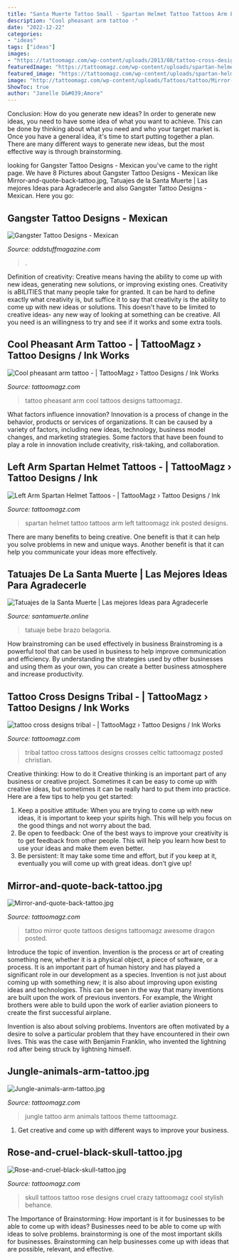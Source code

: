 ```yaml
---
title: "Santa Muerte Tattoo Small - Spartan Helmet Tattoo Tattoos Arm Left Tattoomagz Ink Posted Designs"
description: "Cool pheasant arm tattoo -"
date: "2022-12-22"
categories:
- "ideas"
tags: ["ideas"]
images:
- "https://tattoomagz.com/wp-content/uploads/2013/08/tattoo-cross-designs-tribal.jpg"
featuredImage: "https://tattoomagz.com/wp-content/uploads/spartan-helmet-tattoo-spartan-helmet-tattoos-tattoo-gallery-ink-trails-tattoo-forum-33613.jpg"
featured_image: "https://tattoomagz.com/wp-content/uploads/spartan-helmet-tattoo-spartan-helmet-tattoos-tattoo-gallery-ink-trails-tattoo-forum-33613.jpg"
image: "http://tattoomagz.com/wp-content/uploads/Tattoos/tattoo/Mirror-and-quote-back-tattoo.jpg"
ShowToc: true
author: "Janelle D&#039;Amore"
---
```



Conclusion: How do you generate new ideas?
In order to generate new ideas, you need to have some idea of what you want to achieve. This can be done by thinking about what you need and who your target market is. Once you have a general idea, it's time to start putting together a plan. There are many different ways to generate new ideas, but the most effective way is through brainstorming.

	

		
looking for Gangster Tattoo Designs - Mexican you've came to the right page. We have 8 Pictures about Gangster Tattoo Designs - Mexican like Mirror-and-quote-back-tattoo.jpg, Tatuajes de la Santa Muerte | Las mejores Ideas para Agradecerle and also Gangster Tattoo Designs - Mexican. Here you go:
		
    
## Gangster Tattoo Designs - Mexican

<img loading=lazy src="https://oddstuffmagazine.com/wp-content/uploads/2013/09/Mexican-tattoo-designs-12-610x631.jpg" onerror="this.onerror=null;this.src='https://tse3.mm.bing.net/th?id=OIP.__0WdufIpZmj_BKEsnoVXwHaHq&amp;pid=15.1';" alt="Gangster Tattoo Designs - Mexican">

_Source: oddstuffmagazine.com_

>. 

	

Definition of creativity: Creative means having the ability to come up with new ideas, generating new solutions, or improving existing ones.
Creativity is aBILITIES that many people take for granted. It can be hard to define exactly what creativity is, but suffice it to say that creativity is the ability to come up with new ideas or solutions. This doesn't have to be limited to creative ideas- any new way of looking at something can be creative. All you need is an willingness to try and see if it works and some extra tools.

    
## Cool Pheasant Arm Tattoo - | TattooMagz › Tattoo Designs / Ink Works

<img loading=lazy src="https://tattoomagz.com/wp-content/uploads/Cool-pheasant-arm-tattoo.jpg" onerror="this.onerror=null;this.src='https://tse1.mm.bing.net/th?id=OIP.2A_ihcSvVKLy1VLILYJjHQHaJ4&amp;pid=15.1';" alt="Cool pheasant arm tattoo - | TattooMagz › Tattoo Designs / Ink Works">

_Source: tattoomagz.com_

>tattoo pheasant arm cool tattoos designs tattoomagz. 

	

What factors influence innovation?
Innovation is a process of change in the behavior, products or services of organizations. It can be caused by a variety of factors, including new ideas, technology, business model changes, and marketing strategies.
Some factors that have been found to play a role in innovation include creativity, risk-taking, and collaboration.

    
## Left Arm Spartan Helmet Tattoos - | TattooMagz › Tattoo Designs / Ink

<img loading=lazy src="https://tattoomagz.com/wp-content/uploads/spartan-helmet-tattoo-spartan-helmet-tattoos-tattoo-gallery-ink-trails-tattoo-forum-33613.jpg" onerror="this.onerror=null;this.src='https://tse1.mm.bing.net/th?id=OIP.Hdjm5sbp7Fnr6uTH1oM-YQHaJ4&amp;pid=15.1';" alt="Left Arm Spartan Helmet Tattoos - | TattooMagz › Tattoo Designs / Ink">

_Source: tattoomagz.com_

>spartan helmet tattoo tattoos arm left tattoomagz ink posted designs. 

	

There are many benefits to being creative. One benefit is that it can help you solve problems in new and unique ways. Another benefit is that it can help you communicate your ideas more effectively.

    
## Tatuajes De La Santa Muerte | Las Mejores Ideas Para Agradecerle

<img loading=lazy src="https://santamuerte.online/wp-content/uploads/2018/11/tatuajes-de-la-santa-muerte-a-color.jpg" onerror="this.onerror=null;this.src='https://tse2.mm.bing.net/th?id=OIP.-2JzQ1BuvFqtOy29S8b7CQHaKK&amp;pid=15.1';" alt="Tatuajes de la Santa Muerte | Las mejores Ideas para Agradecerle">

_Source: santamuerte.online_

>tatuaje bebe brazo belagoria. 

	

How brainstroming can be used effectively in business
Brainstroming is a powerful tool that can be used in business to help improve communication and efficiency. By understanding the strategies used by other businesses and using them as your own, you can create a better business atmosphere and increase productivity.

    
## Tattoo Cross Designs Tribal - | TattooMagz › Tattoo Designs / Ink Works

<img loading=lazy src="https://tattoomagz.com/wp-content/uploads/2013/08/tattoo-cross-designs-tribal.jpg" onerror="this.onerror=null;this.src='https://tse2.mm.bing.net/th?id=OIP.mdIbYfpbJOL2bQMkdCxsOAHaJ4&amp;pid=15.1';" alt="tattoo cross designs tribal - | TattooMagz › Tattoo Designs / Ink Works">

_Source: tattoomagz.com_

>tribal tattoo cross tattoos designs crosses celtic tattoomagz posted christian. 

	

Creative thinking: How to do it
Creative thinking is an important part of any business or creative project. Sometimes it can be easy to come up with creative ideas, but sometimes it can be really hard to put them into practice. Here are a few tips to help you get started: 
1. Keep a positive attitude: When you are trying to come up with new ideas, it is important to keep your spirits high. This will help you focus on the good things and not worry about the bad. 
2. Be open to feedback: One of the best ways to improve your creativity is to get feedback from other people. This will help you learn how best to use your ideas and make them even better. 
3. Be persistent: It may take some time and effort, but if you keep at it, eventually you will come up with great ideas. don’t give up!

    
## Mirror-and-quote-back-tattoo.jpg

<img loading=lazy src="http://tattoomagz.com/wp-content/uploads/Tattoos/tattoo/Mirror-and-quote-back-tattoo.jpg" onerror="this.onerror=null;this.src='https://tse2.mm.bing.net/th?id=OIP.1e3d-9qpqtI7mkk39ehiugHaLH&amp;pid=15.1';" alt="Mirror-and-quote-back-tattoo.jpg">

_Source: tattoomagz.com_

>tattoo mirror quote tattoos designs tattoomagz awesome dragon posted. 

	

Introduce the topic of invention.
Invention is the process or art of creating something new, whether it is a physical object, a piece of software, or a process. It is an important part of human history and has played a significant role in our development as a species.
Invention is not just about coming up with something new; it is also about improving upon existing ideas and technologies. This can be seen in the way that many inventions are built upon the work of previous inventors. For example, the Wright brothers were able to build upon the work of earlier aviation pioneers to create the first successful airplane.

Invention is also about solving problems. Inventors are often motivated by a desire to solve a particular problem that they have encountered in their own lives. This was the case with Benjamin Franklin, who invented the lightning rod after being struck by lightning himself.

    
## Jungle-animals-arm-tattoo.jpg

<img loading=lazy src="http://tattoomagz.com/wp-content/uploads/Jungle-animals-arm-tattoo.jpg" onerror="this.onerror=null;this.src='https://tse4.mm.bing.net/th?id=OIP.lWc3LG21C3NuTnKCOc-aUAHaJ4&amp;pid=15.1';" alt="Jungle-animals-arm-tattoo.jpg">

_Source: tattoomagz.com_

>jungle tattoo arm animals tattoos theme tattoomagz. 

	

1. Get creative and come up with different ways to improve your business.

    
## Rose-and-cruel-black-skull-tattoo.jpg

<img loading=lazy src="http://tattoomagz.com/wp-content/uploads/Tattoos/Rose-and-cruel-black-skull-tattoo.jpg" onerror="this.onerror=null;this.src='https://tse3.mm.bing.net/th?id=OIP.xZ4ObIRKgstAZtn_ShuMgQHaLH&amp;pid=15.1';" alt="Rose-and-cruel-black-skull-tattoo.jpg">

_Source: tattoomagz.com_

>skull tattoos tattoo rose designs cruel crazy tattoomagz cool stylish behance. 

	

The Importance of Brainstorming: How important is it for businesses to be able to come up with ideas?
Businesses need to be able to come up with ideas to solve problems. brainstorming is one of the most important skills for businesses. Brainstorming can help businesses come up with ideas that are possible, relevant, and effective.


